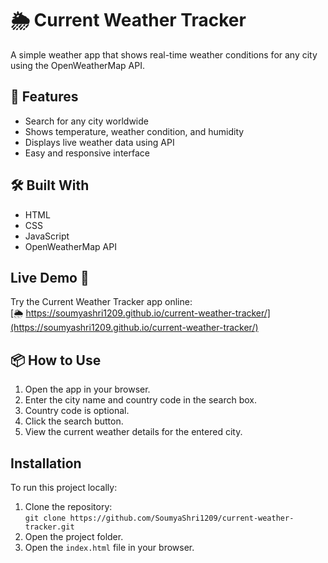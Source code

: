 # 🌦️ Current Weather Tracker

A simple weather app that shows real-time weather conditions for any city using the OpenWeatherMap API.

## 🚀 Features

- Search for any city worldwide
- Shows temperature, weather condition, and humidity
- Displays live weather data using API
- Easy and responsive interface

## 🛠️ Built With

- HTML
- CSS
- JavaScript
- OpenWeatherMap API

## Live Demo 🚀

Try the Current Weather Tracker app online:  
[🌦️ https://soumyashri1209.github.io/current-weather-tracker/](https://soumyashri1209.github.io/current-weather-tracker/)



## 📦 How to Use

1. Open the app in your browser.
2. Enter the city name and country code in the search box.
3. Country code is optional.
4. Click the search button.
5. View the current weather details for the entered city.


## Installation

To run this project locally:

1. Clone the repository:  
   `git clone https://github.com/SoumyaShri1209/current-weather-tracker.git`
2. Open the project folder.
3. Open the `index.html` file in your browser.



